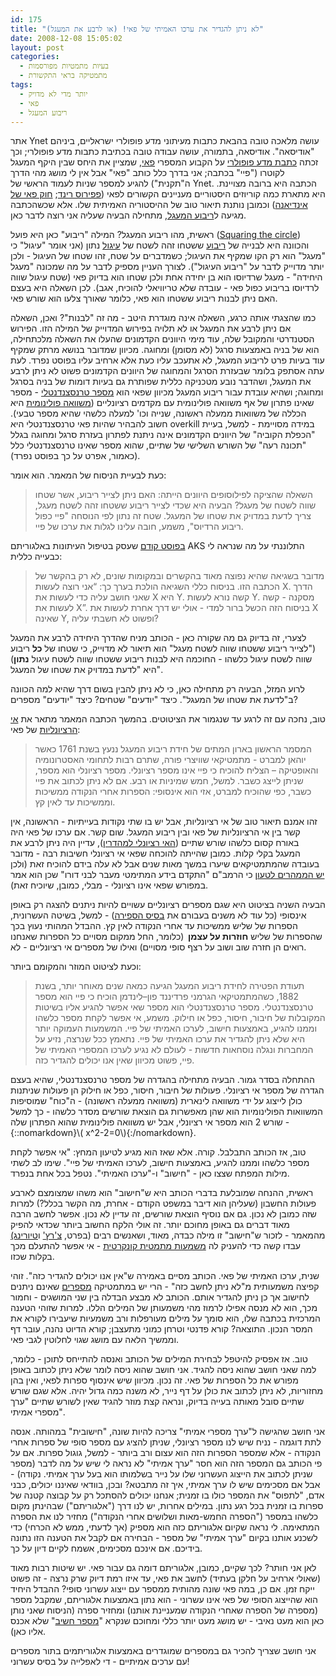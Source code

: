 ```yaml
---
id: 175
title: "לא ניתן להגדיר את ערכו האמיתי של פאי! (או לרבע את המעגל)"
date: 2008-12-08 15:05:02
layout: post
categories: 
  - בעיות מתמטיות מפורסמות
  - מתמטיקה בראי התקשורת
tags: 
  - יותר מדי לא מדויק
  - פאי
  - ריבוע המעגל
---
```

אתר Ynet עושה מלאכה טובה בהבאת כתבות מעיתוני מדע פופולרי ישראליים, ביניהם "אודיסאה". אודיסאה, בתמורה, עושה עבודה טובה בכתיבת כתבות מדע פופולרי; וכך זכתה <a href="http://www.ynet.co.il/articles/0,7340,L-3630050,00.html">כתבת מדע פופולרי</a> על הקבוע המספרי <a href="http://he.wikipedia.org/wiki/%D7%A4%D7%90%D7%99">פאי</a>, שמציין את היחס שבין היקף המעגל לקוטרו ("פיי" בכתבה; אני בדרך כלל כותב "פאי" אבל אין לי מושג מהי הדרך ה"תקנית") להגיע למספר שניות לעמוד הראשי של Ynet. הכתבה היא ברובה מצויינת. היא מתארת כמה קוריוזים היסטוריים מעניינים הקשורים לפאי (<a href="http://en.wikipedia.org/wiki/Rhind_Mathematical_Papyrus">פפירוס רינד</a>; <a href="http://www.gadial.net/?p=71">חוק פאי של אינדיאנה</a>) וכמובן נותנת תיאור טוב של ההיסטוריה האמיתית שלו. אלא שכשהכתבה מגיעה ל<a href="http://he.wikipedia.org/wiki/%D7%94%D7%91%D7%A2%D7%99%D7%95%D7%AA_%D7%94%D7%92%D7%90%D7%95%D7%9E%D7%98%D7%A8%D7%99%D7%95%D7%AA_%D7%A9%D7%9C_%D7%99%D7%9E%D7%99_%D7%A7%D7%93%D7%9D">ריבוע המעגל</a>, מתחילה הבעיה שעליה אני רוצה לדבר כאן.

ראשית, מהו ריבוע המעגל? המילה "ריבוע" כאן היא פועל (<a href="http://en.wikipedia.org/wiki/Squaring_the_circle">Squaring the circle</a>) והכוונה היא לבנייה של <a href="http://he.wikipedia.org/wiki/%D7%A8%D7%99%D7%91%D7%95%D7%A2">ריבוע</a> ששטחו זהה לשטח של <a href="http://he.wikipedia.org/wiki/%D7%A2%D7%99%D7%92%D7%95%D7%9C">עיגול</a> נתון (אני אומר "עיגול" כי "מעגל" הוא רק הקו שמקיף את העיגול; כשמדברים על שטח, זהו שטחו של העיגול - ולכן יותר מדוייק לדבר על "ריבוע העיגול"). לצורך העניין מספיק לדבר על מה שמכונה "מעגל היחידה" - מעגל שרדיוסו הוא בן יחידה אחת ולכן שטחו הוא בדיוק פאי (שטח עיגול שווה לרדיוסו בריבוע כפול פאי - עובדה שלא טריוויאלי להוכיח, אגב). לכן השאלה היא בעצם האם ניתן לבנות ריבוע ששטחו הוא פאי, כלומר שאורך צלעו הוא שורש פאי.

כמו שהצגתי אותה כרגע, השאלה אינה מוגדרת היטב - מה זה "לבנות"? ואכן, השאלה אם ניתן לרבע את המעגל או לא תלויה בפירוש המדוייק של המילה הזו. הפירוש הסטנדרטי והמקובל שלה, עוד מימי היוונים הקדמונים שהעלו את השאלה מלכתחילה, הוא של בניה באמצעות סרגל (לא מסומן) ומחוגה. מכיוון שמדובר בנושא מרתק שמקיף עוד בעיות פרט לריבוע המעגל, לא אתעכב עליו כעת אלא ארחיב עליו בפוסט נפרד. לעת עתה אסתפק בלומר שבעזרת הסרגל והמחוגה של היוונים הקדמונים פשוט לא ניתן לרבע את המעגל, ושהדבר נובע מטכניקה כללית שפותרת גם בעיות דומות של בניה בסרגל ומחוגה; ושהיא עובדת עבור ריבוע המעגל מכיוון שפאי הוא <a href="http://he.wikipedia.org/wiki/%D7%9E%D7%A1%D7%A4%D7%A8_%D7%98%D7%A8%D7%A0%D7%A1%D7%A6%D7%A0%D7%93%D7%A0%D7%98%D7%99">מספר <font><span>טרנסצנדנטלי</span></font></a> - מספר שאינו פתרון של אף משוואה פולינומית עם מקדמים רציונליים (<a href="http://he.wikipedia.org/wiki/%D7%9E%D7%A9%D7%95%D7%95%D7%90%D7%94_%D7%A4%D7%95%D7%9C%D7%99%D7%A0%D7%95%D7%9E%D7%99%D7%AA">משוואה פולינומית</a> היא הכללה של משוואות ממעלה ראשונה, שנייה וכו' למעלה כלשהי שהיא מספר טבעי). חשוב להבהיר שהיות פאי <font><span>טרנסצנדנטלי</span></font> היא overkill במידה מסויימת - למשל, בעיית "הכפלת הקוביה" של היוונים הקדמונים אינה ניתנת לפתרון בעזרת סרגל ומחוגה בגלל "תכונה רעה" של השורש השלישי של שתיים, שהוא מספר שאינו <font><span>טרנסצנדנטלי</span></font> כלל (כאמור, אפרט על כך בפוסט נפרד).

כעת לבעיית הניסוח של המאמר. הוא אומר:
<blockquote><font><span>השאלה שהציקה לפילוסופים היוונים הייתה: האם ניתן לצייר ריבוע, אשר שטחו שווה לשטח של מעגל? הבעיה היא שכדי לצייר ריבוע ששטחו זהה לשטח מעגל, צריך לדעת במדויק את שטחו של המעגל. שטח זה נתון לפי הנוסחה "פיי כפול ריבוע הרדיוס", משמע, חובה עלינו לגלות את ערכו של פיי.</span></font></blockquote>
<a href="http://www.gadial.net/?p=144">בפוסט קודם</a> שעסק בטיפול העיתונות באלגוריתם AKS התלוננתי על מה שנראה לי כבעייה כללית:
<blockquote>מדובר בשגיאה שהיא נפוצה מאוד בהקשרים ובמקומות שונים, לא רק בהקשר של הכתבה הזו. בניסוח כללי השגיאה הולכת בערך כך: “אני רוצה לעשות X. הדרך שאני חושב עליה כדי לעשות את X היא Y. קשה נורא לעשות Y. מסקנה - קשה לעשות את X”. בניסוח הזה הכשל ברור למדי - אולי יש דרך אחרת לעשות את X שאינה Y, ופשוט לא חשבתי עליה?</blockquote>
לצערי, זה בדיוק גם מה שקורה כאן - הכותב מניח שהדרך היחידה לרבע את המעגל ("לצייר ריבוע ששטחו שווה לשטח מעגל" הוא תיאור לא מדוייק, כי שטחו של <strong>כל</strong> ריבוע שווה לשטח עיגול כלשהו - החוכמה היא לבנות ריבוע ששטחו שווה לשטח עיגול <strong>נתון</strong>) היא "ל<font><span>דעת במדויק את שטחו של המעגל</span></font>".

לרוע המזל, הבעיה רק מתחילה כאן, כי לא ניתן להבין בשום דרך שהיא למה הכוונה ב"לדעת את שטחו של המעגל". כיצד "יודעים" שטחים? כיצד "יודעים" מספרים?

טוב, נחכה עם זה לרגע עד שנגמור את הציטוטים. בהמשך הכתבה המאמר מתאר את <a href="http://he.wikipedia.org/wiki/%D7%9E%D7%A1%D7%A4%D7%A8_%D7%90%D7%99_%D7%A8%D7%A6%D7%99%D7%95%D7%A0%D7%9C%D7%99">אי הרציונליות</a> של פאי:
<blockquote><font><span>המסמר הראשון בארון המתים של חידת ריבוע המעגל ננעץ בשנת 1761 כאשר יוהאן למברט - מתמטיקאי שוויצרי פורה, שתרם רבות לתחומי האסטרונומיה והאופטיקה – הצליח להוכיח כי פיי אינו מספר רציונלי. מספר רציונלי הוא מספר, שניתן לייצג כשבר. למשל, חמש שמיניות או רבע. אם לא ניתן לכתוב את פיי כשבר, כפי שהוכיח למברט, אזי הוא אינסופי: הספרות אחרי הנקודה ממשיכות וממשיכות עד לאין קץ.</span></font></blockquote>
זהו אמנם תיאור טוב של אי רציונליות, אבל יש בו שתי נקודות בעייתיות - הראשונה, אין קשר בין אי הרציונליות של פאי ובין ריבוע המעגל. שום קשר. אם ערכו של פאי היה באורח קסום כלשהו שורש שתיים (<a href="http://www.gadial.net/?p=171">האי רציונלי למהדרין</a>), עדיין היה ניתן לרבע את המעגל בקלי קלות. כמובן שהייתה להוכחה שפאי אי רציונלי חשיבות רבה - מדובר בעובדה שהמתמטיקאים שיערו במשך מאות שנים אבל לא עלה בידם להוכיח זאת (ולכן <a href="http://www2.kadoorie.galil.k12.il/yokysite/papasite/documents/MIMOWIDE.htm">יש הממהרים לטעון</a> כי הרמב"ם "<span>התקדם בידע <span class="SpellE">המתימטי</span> מעבר לבני דורו</span>" שכן הוא אמר במפורש שפאי אינו רציונלי - מבלי, כמובן, שיוכיח זאת).

הבעיה השניה בציטוט היא שגם מספרים רציונליים עשויים להיות ניתנים להצגה רק באופן אינסופי (כל עוד לא משנים בעבורם את <a href="http://he.wikipedia.org/wiki/%D7%91%D7%A1%D7%99%D7%A1_(%D7%90%D7%A8%D7%99%D7%AA%D7%9E%D7%98%D7%99%D7%A7%D7%94)">בסיס הספירה</a>) - למשל, בשיטה העשרונית, הספרות של שליש ממשיכות עד אחרי הנקודה לאין קץ. ההבדל המהותי נעוץ בכך שהספרות של שליש <strong>חוזרות על עצמן  </strong>(כלומר, החל ממקום מסויים כל הספרות שאנחנו רואים הן חזרה שוב ושוב על רצף סופי מסויים) ואילו של מספרים אי רציונליים - לא.

וכעת לציטוט המוזר והמקומם ביותר:
<blockquote><font><span>תעודת הפטירה לחידת ריבוע המעגל הגיעה כמאה שנים מאוחר יותר, בשנת 1882, כשהמתמטיקאי הגרמני פרדיננד פון–לינדמן הוכיח כי פיי הוא מספר טרנסצנדנטלי. מספר טרנסצנדנטלי הוא מספר שאי אפשר להגיע אליו בשיטות המקובלות של חיבור, חיסור, כפל או חילוק. משמע, אי אפשר לקחת מספר כלשהו וממנו להגיע, באמצעות חישוב, לערכו האמיתי של פיי. המשמעות העמוקה יותר היא שלא ניתן להגדיר את ערכו האמיתי של פיי. נתאמץ ככל שנרצה, נזיע על המחברות ונגלה נוסחאות חדשות - לעולם לא נגיע לערכו המספרי האמיתי של פיי, פשוט מכיוון שאין אנו יכולים להגדיר כזה.  </span></font></blockquote>
ההתחלה בסדר גמור. הבעיה מתחילה בהגדרה של <font><span>מספר טרנסצנדנטלי, שהיא בעצם הגדרה של מספר אי רציונלי. פעולות של חיבור, חיסור, כפל או חילוק הן פעולות שניתנות כולן לייצוג על ידי משוואה לינארית (משוואה ממעלה ראשונה) - ה"כוח" שמוסיפות המשוואות הפולינומיות הוא שהן מאפשרות גם הוצאת שורשים מסדר כלשהו - כך למשל שורש 2 הוא מספר אי רציונלי, אבל יש משוואה פולינומית שהוא הפתרון שלה - {::nomarkdown}\( x^2-2=0\){:/nomarkdown}.</span></font>

טוב, אז הכותב התבלבל. קורה. אלא שאז הוא מגיע לטיעון המחץ: "<font><span>אי אפשר לקחת מספר כלשהו וממנו להגיע, באמצעות חישוב, לערכו האמיתי של פיי</span></font>". שימו לב לשתי מילות המפתח שצצו כאן - "חישוב" ו-"ערכו האמיתי". נטפל בכל אחת בנפרד.

ראשית, ההנחה שמובלעת בדברי הכותב היא ש"חישוב" הוא משהו שמצומצם לארבע פעולות החשבון (שעליהן הוא דיבר במשפט הקודם - אחרת, מה הקשר בכלל?) למרות שזה כמובן לא נכון. גם אם נוסיף הוצאת שורשים, זה עדיין לא נכון. אפשר לחשב הרבה מאוד דברים גם באופן מחוכם יותר. זה אולי הלקח החשוב ביותר שכדאי להפיק מהמאמר - לזכור ש"חישוב" זו מילה כבדה, מאוד, ושאנשים רבים (בפרט, <a href="http://he.wikipedia.org/wiki/%D7%90%D7%9C%D7%95%D7%A0%D7%96%D7%95_%D7%A6%27%D7%A8%D7%A5%27">צ'רץ'</a> ו<a href="http://he.wikipedia.org/wiki/%D7%90%D7%9C%D7%9F_%D7%98%D7%99%D7%95%D7%A8%D7%99%D7%A0%D7%92">טיורינג)</a> עבדו קשה כדי להעניק לה <a href="http://he.wikipedia.org/wiki/%D7%94%D7%AA%D7%96%D7%94_%D7%A9%D7%9C_%D7%A6%27%D7%A8%D7%A5%27_%D7%95%D7%98%D7%99%D7%95%D7%A8%D7%99%D7%A0%D7%92">משמעות מתמטית קונקרטית</a> - אי אפשר להתעלם מכך בקלות שכזו.

שנית, ערכו האמיתי של פאי. הכותב מסיים באמירה ש"<font><span>אין אנו יכולים להגדיר כזה</span></font>". זוהי קפיצה משמעותית מ"לא ניתן לחשב כזה" - הרי יש במתמטיקה <a href="http://en.wikipedia.org/wiki/Definable_number">מספרים</a> שאינם ניתנים לחישוב אך כן ניתן להגדיר אותם. הכותב לא מבצע הבדלה בין שני המושגים - וחמור מכך, הוא לא מנסה אפילו לרמוז מהי משמעותן של המילים הללו. למרות שזוהי הטענה המרכזית בכתבה שלו, הוא סומך על מילים מעורפלות ורב משמעיות שיעבירו לקורא את המסר הנכון. התוצאה? קורא פדנטי וטרחן כמוני מתעצבן; קורא הדיוט נהנה, עובר דף וממשיך הלאה עם מושג שגוי לחלוטין לגבי פאי.

טוב. אז אפסיק להיטפל לבחירת המילים של הכותב ואנסה להתייחס לתוכן - כלומר, למה שאני חושב שהוא ניסה להגיד. אני חושב שהוא ניסה לומר שלא ניתן לכתוב באופן מפורש את כל הספרות של פאי. זה נכון. מכיוון שיש אינסוף ספרות לפאי, ואין בהן מחזוריות, לא ניתן לכתוב את כולן על דף נייר, לא משנה כמה גדול יהיה. אלא שגם שורש שתיים סובל מאותה בעייה בדיוק, ונראה קצת מוזר להגיד שאין לשורש שתיים "ערך מספרי אמיתי".

אני חושב שהגישה ל"ערך מספרי אמיתי" צריכה להיות שונה, "חישובית" במהותה. אנסה לתת דוגמה - נניח שיש לנו מספר רציונלי, שניתן להציג עם מספר סופי של ספרות אחרי הנקודה - אלא שמספר הספרות הזה הוא עצום ורב ביותר - למשל, גוגול ספרות. אם על פי הכותב גם המספר הזה הוא חסר "ערך אמיתי" לא נראה לי שיש על מה לדבר (מספר שניתן לכתוב את הייצוג העשרוני שלו על נייר בשלמותו הוא בעל ערך אמיתי. נקודה) - אבל אם מסכימים שיש לו ערך אמיתי, איך זה מתבטא? ובכן, בוודאי שאיננו יכולים, כבני אדם, "לתפוס" את המספר כולו בו זמנית; אנחנו יכולים להסתכל רק על קבוצה קטנה של ספרות בו זמנית בכל רגע נתון. במילים אחרות, יש לנו דרך ("אלגוריתם") שבהינתן מקום כלשהו במספר ("הספרה החמש-מאות ושלושים אחרי הנקודה") מחזיר לנו את הספרה המתאימה. לי נראה שקיום אלגוריתם כזה הוא מספיק (אך לדעתי, ממש לא הכרחי) כדי לשכנע אותנו בקיום "ערך אמיתי" של מספר - הבחירה אם לקבל את הטענה הזו נתונה בידיכם. אם אינכם מסכימים, אשמח לקיים דיון על כך.

לאן אני חותר? לכך שקיים, כמובן, אלגוריתם דומה גם עבור פאי. יש שיטות רבות מאוד (שאולי ארחיב על חלקן בעתיד) לחשב את פאי, עד איזו רמת דיוק שרק נרצה - זה פשוט ייקח זמן. אם כן, במה פאי שונה מהותית ממספר עם ייצוג עשרוני סופי? ההבדל היחיד הוא שהייצוג הסופי של פאי אינו עשרוני - הוא נתון באמצעות אלגוריתם, שמקבל מספר (מספרה של הספרה שאחרי הנקודה שמעניינת אותנו) ומחזיר ספרה (הניסוח שאני נותן כאן הוא מעט נאיבי - יש מושג מעט יותר כללי ומחוכם שנקרא "<a href="http://en.wikipedia.org/wiki/Computable_number">מספר חשיב</a>" שלא אכנס אליו כאן).

אני חושב שצריך להכיר גם במספרים שמוגדרים באמצעות אלגוריתמים בתור מספרים עם ערכים אמיתיים - די לאפלייה על בסיס עשרוני!
